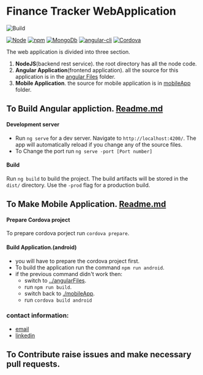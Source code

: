 # Finance Tracker WebApplication
![Build](https://img.shields.io/badge/Build-building-red.svg)

[![Node](https://img.shields.io/badge/node-9.6.1-green.svg)](https://nodejs.org/en/) [![npm](https://img.shields.io/badge/npm-5.8.0-red.svg)](https://www.npmjs.com/) [![MongoDb](https://img.shields.io/badge/mongo_DB-3.6.3-green.svg)](https://www.mongodb.org) [![angular-cli](https://img.shields.io/badge/angular_cli-1.7.2-ff0000.svg)](https://angular.io/) [![Cordova](https://img.shields.io/badge/Cordova-8.0.0-ff69b4.svg)](https://cordova.apache.org/)


The web application is divided into three section.

1. **NodeJS**(backend rest service). the root directory has all the node code.
2. **Angular Application**(frontend application). all the source for this application is in the [angular Files](./angularFiles) folder.
3. **Mobile Application**. the source for mobile application is in [mobileApp](./mobileApp) folder.


## To Build Angular appliction. [Readme.md](./angularFiles/README.md)

#### Development server

* Run `ng serve` for a dev server. Navigate to `http://localhost:4200/`. The app will automatically reload if you change any of the source files.
* To Change the port run ```ng serve -port [Port number]```

#### Build

Run `ng build` to build the project. The build artifacts will be stored in the `dist/` directory. Use the `-prod` flag for a production build.

## To Make Mobile Application. [Readme.md](./mobileApp/README.md) 

#### Prepare Cordova project
To prepare cordova porject run ```cordova prepare```.

#### Build Application.(android)
* you will have to prepare the cordova project first.
* To build the application run the command ```npm run android```.
* if the previous command didn't work then:
    * switch to [../angularFiles](../angularFiles).
    * run ```npm run build```.
    * switch back to [./mobileApp](./mobileApp).
    * run ```cordova build android```


### contact information:
* [email](keith30895@gmail.com)
* [linkedin](https://www.linkedin.com/in/keith-franklin-04b57379/)

## To Contribute raise issues and make necessary pull requests.
